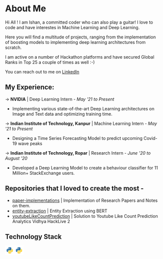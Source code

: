 # About Me
Hi All ! I am Ishan, a committed coder who can also play a guitar! I love to code and have interestes in Machine Learning and Deep Learning.
  
Here you will find a multitude of projects, ranging from the implementation of boosting models to implementing deep learning architectures from scratch.

I am active on a number of Hackathon platforms and have secured Global Ranks in Top 25 a couple of times as well :-)
  
You can reach out to me on [LinkedIn](https://www.linkedin.com/in/ishandutta0098)

## My Experience:
-> **NVIDIA** | Deep Learning Intern - _May '21 to Present_                                                                      
- Implementing various state-of-the-art Deep Learning architectures on Image and Text data and optimizing training time.

-> **Indian Institute of Technology, Kanpur** | Machine Learning Intern - _May '21 to Present_                                   
- Designing a Time Series Forecasting Model to predict upcoming Covid-19 wave peaks

-> **Indian Institute of Technology, Ropar** | Research Intern - _June '20 to August '20_                                        
- Developed a Deep Learning Model to create a behaviour classifier for 11 Million+ StackExchange users.

## Repositories that I loved to create the most - 
- [paper-implementations](https://github.com/ishandutta0098/paper-implementations) | Implementation of Research Papers and Notes on them.
- [entity-extraction](https://github.com/ishandutta0098/entity-extraction) | Entity Extraction using BERT
- [youtubeLikeCountPrediction](https://github.com/ishandutta0098/youtubeLikeCountPrediction) | Solution to Youtube Like Count Prediction Analytics Vidhya HackLive 2

## Technology Stack
<img align="left" alt="Python" width="30px" src="https://raw.githubusercontent.com/github/explore/80688e429a7d4ef2fca1e82350fe8e3517d3494d/topics/python/python.png"/>
<img align="left" alt="Python" width="30px" src="https://raw.githubusercontent.com/github/explore/80688e429a7d4ef2fca1e82350fe8e3517d3494d/topics/python/python.png"/>
